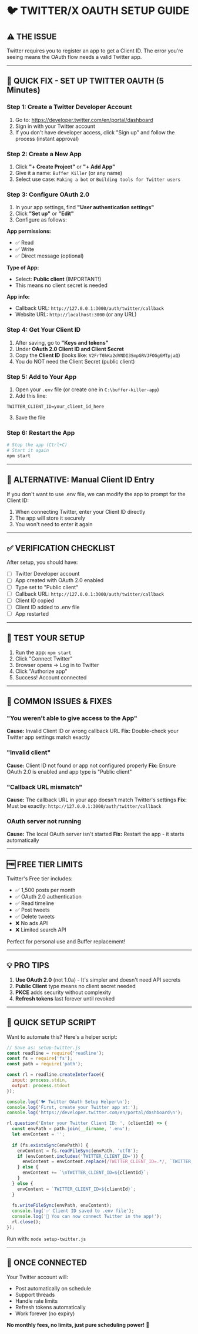 # 🐦 TWITTER/X OAUTH SETUP GUIDE

## ⚠️ THE ISSUE
Twitter requires you to register an app to get a Client ID. The error you're seeing means the OAuth flow needs a valid Twitter app.

---

## 🚀 QUICK FIX - SET UP TWITTER OAUTH (5 Minutes)

### Step 1: Create a Twitter Developer Account
1. Go to: https://developer.twitter.com/en/portal/dashboard
2. Sign in with your Twitter account
3. If you don't have developer access, click "Sign up" and follow the process (instant approval)

### Step 2: Create a New App
1. Click **"+ Create Project"** or **"+ Add App"**
2. Give it a name: `Buffer Killer` (or any name)
3. Select use case: `Making a bot` or `Building tools for Twitter users`

### Step 3: Configure OAuth 2.0
1. In your app settings, find **"User authentication settings"**
2. Click **"Set up"** or **"Edit"**
3. Configure as follows:

**App permissions:**
- ✅ Read
- ✅ Write
- ✅ Direct message (optional)

**Type of App:**
- Select: **Public client** (IMPORTANT!)
- This means no client secret is needed

**App info:**
- Callback URL: `http://127.0.0.1:3000/auth/twitter/callback`
- Website URL: `http://localhost:3000` (or any URL)

### Step 4: Get Your Client ID
1. After saving, go to **"Keys and tokens"**
2. Under **OAuth 2.0 Client ID and Client Secret**
3. Copy the **Client ID** (looks like: `V2FrT0hKa2dVNDI3SmpGRVJFOGg6MTpjaQ`)
4. You do NOT need the Client Secret (public client)

### Step 5: Add to Your App
1. Open your `.env` file (or create one in `C:\buffer-killer-app`)
2. Add this line:
```
TWITTER_CLIENT_ID=your_client_id_here
```
3. Save the file

### Step 6: Restart the App
```bash
# Stop the app (Ctrl+C)
# Start it again
npm start
```

---

## 🔧 ALTERNATIVE: Manual Client ID Entry

If you don't want to use .env file, we can modify the app to prompt for the Client ID:

1. When connecting Twitter, enter your Client ID directly
2. The app will store it securely
3. You won't need to enter it again

---

## ✅ VERIFICATION CHECKLIST

After setup, you should have:
- [ ] Twitter Developer account
- [ ] App created with OAuth 2.0 enabled
- [ ] Type set to "Public client"
- [ ] Callback URL: `http://127.0.0.1:3000/auth/twitter/callback`
- [ ] Client ID copied
- [ ] Client ID added to .env file
- [ ] App restarted

---

## 🎯 TEST YOUR SETUP

1. Run the app: `npm start`
2. Click "Connect Twitter"
3. Browser opens → Log in to Twitter
4. Click "Authorize app"
5. Success! Account connected

---

## 📝 COMMON ISSUES & FIXES

### "You weren't able to give access to the App"
**Cause:** Invalid Client ID or wrong callback URL
**Fix:** Double-check your Twitter app settings match exactly

### "Invalid client"
**Cause:** Client ID not found or app not configured properly
**Fix:** Ensure OAuth 2.0 is enabled and app type is "Public client"

### "Callback URL mismatch"
**Cause:** The callback URL in your app doesn't match Twitter's settings
**Fix:** Must be exactly: `http://127.0.0.1:3000/auth/twitter/callback`

### OAuth server not running
**Cause:** The local OAuth server isn't started
**Fix:** Restart the app - it starts automatically

---

## 🆓 FREE TIER LIMITS

Twitter's Free tier includes:
- ✅ 1,500 posts per month
- ✅ OAuth 2.0 authentication
- ✅ Read timeline
- ✅ Post tweets
- ✅ Delete tweets
- ❌ No ads API
- ❌ Limited search API

Perfect for personal use and Buffer replacement!

---

## 💡 PRO TIPS

1. **Use OAuth 2.0** (not 1.0a) - It's simpler and doesn't need API secrets
2. **Public Client** type means no client secret needed
3. **PKCE** adds security without complexity
4. **Refresh tokens** last forever until revoked

---

## 🚀 QUICK SETUP SCRIPT

Want to automate this? Here's a helper script:

```javascript
// Save as: setup-twitter.js
const readline = require('readline');
const fs = require('fs');
const path = require('path');

const rl = readline.createInterface({
  input: process.stdin,
  output: process.stdout
});

console.log('🐦 Twitter OAuth Setup Helper\n');
console.log('First, create your Twitter app at:');
console.log('https://developer.twitter.com/en/portal/dashboard\n');

rl.question('Enter your Twitter Client ID: ', (clientId) => {
  const envPath = path.join(__dirname, '.env');
  let envContent = '';
  
  if (fs.existsSync(envPath)) {
    envContent = fs.readFileSync(envPath, 'utf8');
    if (envContent.includes('TWITTER_CLIENT_ID=')) {
      envContent = envContent.replace(/TWITTER_CLIENT_ID=.*/, `TWITTER_CLIENT_ID=${clientId}`);
    } else {
      envContent += `\nTWITTER_CLIENT_ID=${clientId}`;
    }
  } else {
    envContent = `TWITTER_CLIENT_ID=${clientId}`;
  }
  
  fs.writeFileSync(envPath, envContent);
  console.log('✅ Client ID saved to .env file');
  console.log('🚀 You can now connect Twitter in the app!');
  rl.close();
});
```

Run with: `node setup-twitter.js`

---

## 🎉 ONCE CONNECTED

Your Twitter account will:
- Post automatically on schedule
- Support threads
- Handle rate limits
- Refresh tokens automatically
- Work forever (no expiry)

**No monthly fees, no limits, just pure scheduling power!** 🚀